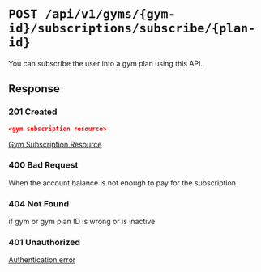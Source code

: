 # `POST /api/v1/gyms/{gym-id}/subscriptions/subscribe/{plan-id}`
You can subscribe the user into a gym plan using this API.


## Response

### 201 Created
```json
<gym subscription resource>
```

[Gym Subscription Resource](../../resources/gym_subscription.md)

### 400 Bad Request
When the account balance is not enough to pay for the subscription.

### 404 Not Found
 if gym or gym plan ID is wrong or is inactive

### 401 Unauthorized
[Authentication error](../../authentication-errors.md)
